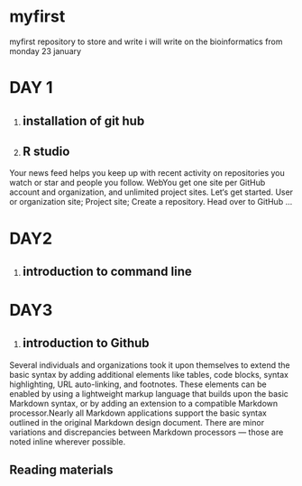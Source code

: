# myfirst
myfirst repository to store and write
i will write on the bioinformatics from monday 23 january

# DAY 1 
1. ## installation of git hub
2. ## R studio 
 Your news feed helps you keep up with recent activity on repositories you watch or star and people you follow.
WebYou get one site per GitHub account and organization, and unlimited project sites. Let‘s get started. User or organization site; Project site; Create a repository. Head over to GitHub …



# DAY2
1. ## introduction to command line

# DAY3
1. ## introduction to Github
Several individuals and organizations took it upon themselves to extend the basic syntax by adding additional elements like tables, code blocks, syntax highlighting, URL auto-linking, and footnotes. These elements can be enabled by using a lightweight markup language that builds upon the basic Markdown syntax, or by adding an extension to a compatible Markdown processor.Nearly all Markdown applications support the basic syntax outlined in the original Markdown design document. There are minor variations and discrepancies between Markdown processors — those are noted inline wherever possible.
## Reading materials




